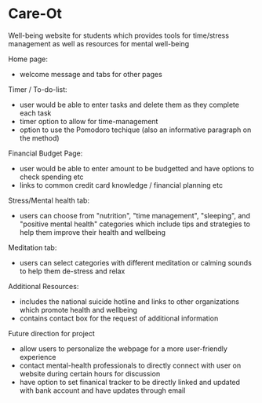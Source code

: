 # Care-Ot
Well-being website for students which provides tools for time/stress management as well as resources for mental well-being  


Home page: 
  - welcome message and tabs for other pages 

Timer / To-do-list: 
  - user would be able to enter tasks and delete them as they complete each task 
  - timer option to allow for time-management 
  - option to use the Pomodoro techique (also an informative paragraph on the method) 

Financial Budget Page: 
  - user would be able to enter amount to be budgetted and have options to check spending etc 
  - links to common credit card knowledge / financial planning etc 

Stress/Mental health tab: 
  - users can choose from "nutrition", "time management", "sleeping", and "positive mental health" categories which include tips and strategies to help them improve their health and wellbeing

Meditation tab: 
  - users can select categories with different meditation or calming sounds to help them de-stress and relax

Additional Resources: 
  - includes the national suicide hotline and links to other organizations which promote health and wellbeing
  - contains contact box for the request of additional information 


Future direction for project
  - allow users to personalize the webpage for a more user-friendly experience
  - contact mental-health professionals to directly connect with user on website during certain hours for discussion 
  - have option to set finanical tracker to be directly linked and updated with bank account and have updates through email 
  
